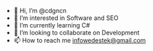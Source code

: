 - 👋 Hi, I’m @cdgncn
- 👀 I’m interested in Software and SEO
- 🌱 I’m currently learning C#
- 💞️ I’m looking to collaborate on Development
- 📫 How to reach me infowedestek@gmail.com

<!---
cdgncn/cdgncn is a ✨ special ✨ repository because its `README.md` (this file) appears on your GitHub profile.
You can click the Preview link to take a look at your changes.
--->
